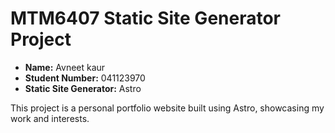 
 
# MTM6407 Static Site Generator Project

- **Name:** Avneet kaur
- **Student Number:** 041123970
- **Static Site Generator:** Astro

This project is a personal portfolio website built using Astro, showcasing my work and interests.